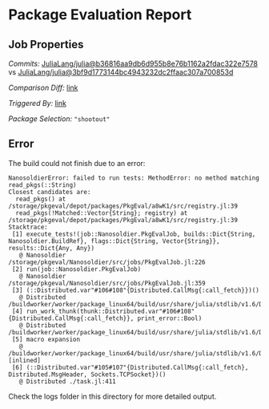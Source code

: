# Package Evaluation Report

## Job Properties

*Commits:* [JuliaLang/julia@b36816aa9db6d955b8e76b1162a2fdac322e7578](https://github.com/JuliaLang/julia/commit/b36816aa9db6d955b8e76b1162a2fdac322e7578) vs [JuliaLang/julia@3bf9d1773144bc4943232dc2ffaac307a700853d](https://github.com/JuliaLang/julia/commit/3bf9d1773144bc4943232dc2ffaac307a700853d)

*Comparison Diff:* [link](https://github.com/JuliaLang/julia/compare/3bf9d1773144bc4943232dc2ffaac307a700853d..b36816aa9db6d955b8e76b1162a2fdac322e7578)

*Triggered By:* [link](https://github.com/JuliaLang/julia/pull/43480#issuecomment-997566317)

*Package Selection:* `"shootout"`

## Error

The build could not finish due to an error:

```
NanosoldierError: failed to run tests: MethodError: no method matching read_pkgs(::String)
Closest candidates are:
  read_pkgs() at /storage/pkgeval/depot/packages/PkgEval/a8wK1/src/registry.jl:39
  read_pkgs(!Matched::Vector{String}; registry) at /storage/pkgeval/depot/packages/PkgEval/a8wK1/src/registry.jl:39
Stacktrace:
 [1] execute_tests!(job::Nanosoldier.PkgEvalJob, builds::Dict{String, Nanosoldier.BuildRef}, flags::Dict{String, Vector{String}}, results::Dict{Any, Any})
   @ Nanosoldier /storage/pkgeval/Nanosoldier/src/jobs/PkgEvalJob.jl:226
 [2] run(job::Nanosoldier.PkgEvalJob)
   @ Nanosoldier /storage/pkgeval/Nanosoldier/src/jobs/PkgEvalJob.jl:359
 [3] (::Distributed.var"#106#108"{Distributed.CallMsg{:call_fetch}})()
   @ Distributed /buildworker/worker/package_linux64/build/usr/share/julia/stdlib/v1.6/Distributed/src/process_messages.jl:278
 [4] run_work_thunk(thunk::Distributed.var"#106#108"{Distributed.CallMsg{:call_fetch}}, print_error::Bool)
   @ Distributed /buildworker/worker/package_linux64/build/usr/share/julia/stdlib/v1.6/Distributed/src/process_messages.jl:63
 [5] macro expansion
   @ /buildworker/worker/package_linux64/build/usr/share/julia/stdlib/v1.6/Distributed/src/process_messages.jl:278 [inlined]
 [6] (::Distributed.var"#105#107"{Distributed.CallMsg{:call_fetch}, Distributed.MsgHeader, Sockets.TCPSocket})()
   @ Distributed ./task.jl:411
```

Check the logs folder in this directory for more detailed output.


